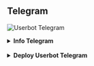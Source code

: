 ## Telegram 

![Userbot Telegram](https://telegra.ph/file/15d80494348be2a94d591.jpg)

<details><summary><b> Info Telegram </></summary> <br />
<i>Telegram adalah sebuah aplikasi layanan pengirim pesan instan multiplatform berbasis awan yang bersifat gratis dan nirlaba</i>
   </details><br>
</details>

<details><summary><b> Deploy Userbot Telegram </b></summary> <br />
    <i> Deploy disini untuk pasang userbot telegram </i>
    <p align="left">
       <a href="https://dashboard.heroku.com/new?template=https%3A%2F%2Fgithub.com%2Fapisuserbot%2FUserbot-Telegram"><img src="https://img.shields.io/badge/deploy_to_heroku-white?style=for-the-badge&logo=heroku.cd" alt="go_heroku" /></a>
    </p>
  </details><br>
</details>

